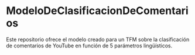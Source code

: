 # ModeloDeClasificacionDeComentarios
Este repositorio ofrece el modelo creado para un TFM sobre la clasificación de comentarios de YouTube en función de 5 parámetros lingüísticos.
